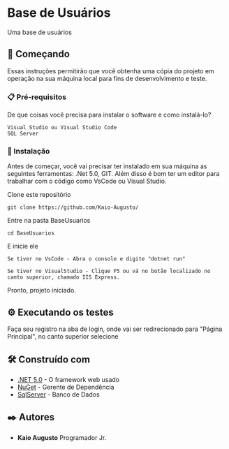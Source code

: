 # Base de Usuários

Uma base de usuários

## 🚀 Começando

Essas instruções permitirão que você obtenha uma cópia do projeto em operação na sua máquina local para fins de desenvolvimento e teste.

### 📋 Pré-requisitos

De que coisas você precisa para instalar o software e como instalá-lo?

```
Visual Studio ou Visual Studio Code
SQL Server

```

### 🔧 Instalação

Antes de começar, você vai precisar ter instalado em sua máquina as seguintes ferramentas: .Net 5.0, GIT. Além disso é bom ter um editor para trabalhar com o código como VsCode ou Visual Studio.


Clone este repositório

```
git clone https://github.com/Kaio-Augusto/
```

Entre na pasta BaseUsuarios

```
cd BaseUsuarios
```

E inicie ele

```
Se tiver no VsCode - Abra o console e digite "dotnet run"
```

```
Se tiver no VisualStudio - Clique F5 ou vá no botão localizado no canto superior, chamado IIS Express.
```

Pronto, projeto iniciado.

## ⚙️ Executando os testes

Faça seu registro na aba de login, onde vai ser redirecionado para "Página Principal", no canto superior selecione 

## 🛠️ Construído com

* [.NET 5.0](https://dotnet.microsoft.com/en-us/download/dotnet) - O framework web usado
* [NuGet](https://www.nuget.org/) - Gerente de Dependência
* [SqlServer](https://www.microsoft.com/pt-br/sql-server/sql-server-downloads) - Banco de Dados


## ✒️ Autores

* **Kaio Augusto** Programador Jr.
